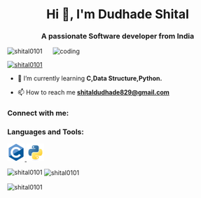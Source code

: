 <h1 align="center">Hi 👋, I'm Dudhade Shital</h1>
<h3 align="center">A passionate Software developer from India</h3>
<img align="right"alt="coding" width="400" src="https://camo.githubusercontent.com/cae12fddd9d6982901d82580bdf321d81fb299141098ca1c2d4891870827bf17/68747470733a2f2f6d69726f2e6d656469756d2e636f6d2f6d61782f313336302f302a37513379765349765f7430696f4a2d5a2e676966">

<p align="left"> <img src="https://komarev.com/ghpvc/?username=shital0101&label=Profile%20views&color=0e75b6&style=flat" alt="shital0101" /> </p>

<p align="left"> <a href="https://github.com/ryo-ma/github-profile-trophy"><img src="https://github-profile-trophy.vercel.app/?username=shital0101" alt="shital0101" /></a> </p>

- 🌱 I’m currently learning **C,Data Structure,Python.**

- 📫 How to reach me **shitaldudhade829@gmail.com**

<h3 align="left">Connect with me:</h3>
<p align="left">
</p>

<h3 align="left">Languages and Tools:</h3>
<p align="left"> <a href="https://www.cprogramming.com/" target="_blank" rel="noreferrer"> <img src="https://raw.githubusercontent.com/devicons/devicon/master/icons/c/c-original.svg" alt="c" width="40" height="40"/> </a> <a href="https://www.python.org" target="_blank" rel="noreferrer"> <img src="https://raw.githubusercontent.com/devicons/devicon/master/icons/python/python-original.svg" alt="python" width="40" height="40"/> </a> </p>

<p><img align="left" src="https://github-readme-stats.vercel.app/api/top-langs?username=shital0101&show_icons=true&locale=en&layout=compact" alt="shital0101" /></p>

<p>&nbsp;<img align="center" src="https://github-readme-stats.vercel.app/api?username=shital0101&show_icons=true&locale=en" alt="shital0101" /></p>

<p><img align="center" src="https://github-readme-streak-stats.herokuapp.com/?user=shital0101&" alt="shital0101" /></p>

